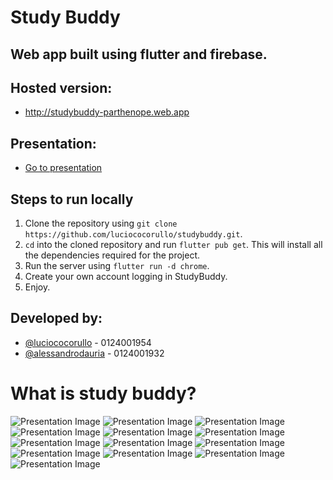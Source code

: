 # <b>Study Buddy</b>

## Web app built using flutter and firebase.
## Hosted version:
- http://studybuddy-parthenope.web.app
## Presentation:
- <a href="https://bit.ly/3xfIuM3">Go to presentation</a>

## Steps to run locally
1. Clone the repository using `git clone https://github.com/luciococorullo/studybuddy.git`.
2.  `cd` into the cloned repository and run `flutter pub get`. This will install all the dependencies required for the project.
3. Run the server using `flutter run -d chrome`.
4. Create your own account logging in StudyBuddy.
5. Enjoy.
## Developed by:
- <a href="https://github.com/luciococorullo">@luciococorullo</a> - 0124001954
- <a href="https://github.com/alessandrodauria">@alessandrodauria</a> - 0124001932

# What is study buddy?
![Presentation Image](./readme/1.jpg)
![Presentation Image](./readme/2.jpg)
![Presentation Image](./readme/3.jpg)
![Presentation Image](./readme/4.jpg)
![Presentation Image](./readme/5.jpg)
![Presentation Image](./readme/6.jpg)
![Presentation Image](./readme/7.jpg)
![Presentation Image](./readme/8.jpg)
![Presentation Image](./readme/9.jpg)
![Presentation Image](./readme/10.jpg)
![Presentation Image](./readme/11.jpg)
![Presentation Image](./readme/12.jpg)
![Presentation Image](./readme/13.jpg)
